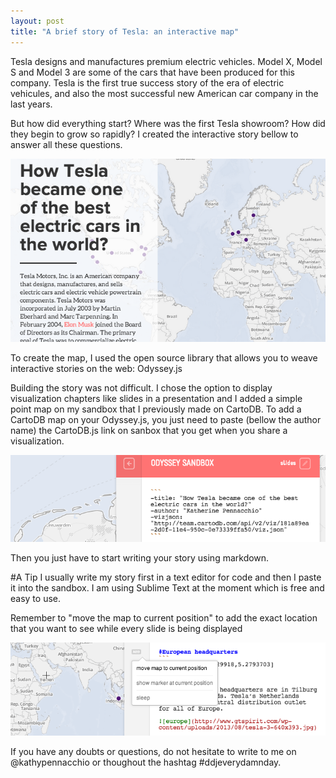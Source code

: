 ```yaml
---
layout: post
title: "A brief story of Tesla: an interactive map"
---
```


Tesla designs and manufactures premium electric vehicles. Model X, Model S and Model 3 are some of the cars that have been produced for this company. Tesla is the first true success story of the era of electric vehicules, and also the most successful new American car company in the last years.

<!-- more -->

But how did everything start? Where was the first Tesla showroom? How did they begin to grow so rapidly? I created the interactive story bellow to answer all these questions.


<a href="http://bl.ocks.org/anonymous/raw/82375e2423c9702de88f/"><img src="/images/tesla.png"></a>



To create the map, I used the open source library that allows you to weave interactive stories on the web: Odyssey.js

Building the story was not difficult. I chose the option to display visualization chapters like slides in a presentation and I added a simple point map on my sandbox that I previously made on CartoDB. To add a CartoDB map on your Odyssey.js, you just need to paste (bellow the author name) the CartoDB.js link on sanbox that you get when you share a visualization. 



<div class="wrap"><p class="wrap-border"><img src="/images/odysseytesla.png" alt=""></p></div>



Then you just have to start writing your story using markdown.

#A Tip
I usually write my story first in a text editor for code and then I paste it into the sandbox. I am using Sublime Text at the moment which is free and easy to use. 

Remember to "move the map to current position" to add the exact location that you want to see while every slide is being displayed



<div class="wrap"><p class="wrap-border"><img src="/images/locationodyssey.png" alt=""></p></div>



If you have any doubts or questions, do not hesitate to write to me on @kathypennacchio or thoughout the hashtag #ddjeverydamnday.

